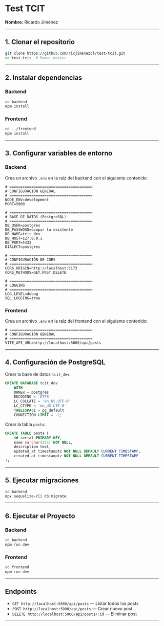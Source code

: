 # Test TCIT

**Nombre:** Ricardo Jiménez

---

## 1. Clonar el repositorio

```bash
git clone https://github.com/ricjimenezcl/test-tcit.git
cd test-tcit  # Rama: master
```

---

## 2. Instalar dependencias

### Backend

```bash
cd backend
npm install
```

### Frontend

```bash
cd ../frontend
npm install
```

---

## 3. Configurar variables de entorno

### Backend

Crea un archivo `.env` en la raíz del backend con el siguiente contenido:

```env
# ======================================
# CONFIGURACIÓN GENERAL
# ======================================
NODE_ENV=development
PORT=5000

# ======================================
# BASE DE DATOS (PostgreSQL)
# ======================================
DB_USER=postgres
DB_PASSWORD=ocupar la existente
DB_NAME=tcit_dev
DB_HOST=127.0.0.1
DB_PORT=5432
DIALECT=postgres

# ======================================
# CONFIGURACIÓN DE CORS
# ======================================
CORS_ORIGIN=http://localhost:5173
CORS_METHODS=GET,POST,DELETE

# ======================================
# LOGGING
# ======================================
LOG_LEVEL=debug
SQL_LOGGING=true
```

### Frontend

Crea un archivo `.env` en la raíz del frontend con el siguiente contenido:

```env
# ======================================
# CONFIGURACIÓN GENERAL
# ======================================
VITE_API_URL=http://localhost:5000/api/posts
```

---

## 4. Configuración de PostgreSQL

Crear la base de datos `tcit_dev`:

```sql
CREATE DATABASE tcit_dev
    WITH 
    OWNER = postgres  
    ENCODING = 'UTF8'
    LC_COLLATE = 'en_US.UTF-8'
    LC_CTYPE = 'en_US.UTF-8'
    TABLESPACE = pg_default
    CONNECTION LIMIT = -1;
```

Crear la tabla `posts`:

```sql
CREATE TABLE posts (
    id serial PRIMARY KEY,
    name varchar(255) NOT NULL,
    description text,
    updated_at timestamptz NOT NULL DEFAULT CURRENT_TIMESTAMP,
    created_at timestamptz NOT NULL DEFAULT CURRENT_TIMESTAMP
);
```

---

## 5. Ejecutar migraciones

```bash
cd backend
npx sequelize-cli db:migrate
```

---

## 6. Ejecutar el Proyecto

### Backend

```bash
cd backend
npm run dev
```

### Frontend

```bash
cd frontend
npm run dev
```

---

## Endpoints

- `GET http://localhost:5000/api/posts` — Listar todos los posts  
- `POST http://localhost:5000/api/posts` — Crear nuevo post  
- `DELETE http://localhost:5000/api/posts/:id` — Eliminar post

---
